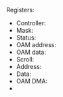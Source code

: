 Registers:
* Controller:
* Mask:
* Status:
* OAM address:
* OAM data:
* Scroll:
* Address:
* Data:
* OAM DMA:
* 